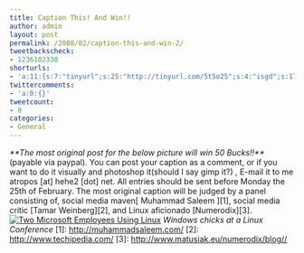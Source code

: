 ```yaml
---
title: Caption This! And Win!!
author: admin
layout: post
permalink: /2008/02/caption-this-and-win-2/
tweetbackscheck:
- 1236102338
shorturls:
- 'a:11:{s:7:"tinyurl";s:25:"http://tinyurl.com/5t5o25";s:4:"isgd";s:17:"http://is.gd/fiTN";s:5:"bitly";s:19:"http://bit.ly/10YZL";s:5:"snipr";s:22:"http://snipr.com/9sfub";s:5:"snurl";s:22:"http://snurl.com/9sfub";s:7:"snipurl";s:24:"http://snipurl.com/9sfub";s:4:"trim";s:17:"http://tr.im/49j1";s:5:"adjix";s:207:"(10 Jan 2008 temporary restriction: API requires valid partnerID or partnerEmail key in request. Contact us if this affects you.) Invalid Adjix request. API documentation @ http://web.adjix.com/AdjixAPI.html";s:4:"advu";s:203:"(10 Jan 2008 temporary restriction: API requires valid partnerID or partnerEmail key in request. Contact us if this affects you.) Invalid Adjix request. API documentation @ http://web.ad.vu/AdjixAPI.html";s:4:"zima";s:19:"http://zi.ma/f4fdf3";s:9:"permalink";s:54:"http://hehe2.net/linux-general/caption-this-and-win-2/";}'
twittercomments:
- 'a:0:{}'
tweetcount:
- 0
categories:
- General
---
```

_\*\*The most original post for the below picture will win 50 Bucks!!\*\*_ (payable via paypal).
You can post your caption as a comment, or if you want to do it visually and photoshop it(should I say gimp it?) , E-mail it to me atropos \[at\] hehe2 \[dot\] net.
All entries should be sent before Monday the 25th of February. The most original caption will be judged by a panel consisting of, social media maven\[ Muhammad Saleem \]\[1\], social media critic \[Tamar Weinberg\]\[2\], and Linux aficionado \[Numerodix\]\[3\].
[![Two Microsoft Employees Using Linux](http://192.168.1.33/blog2/wp-content/uploads/2008/02/298658208_84dfdf53b9.jpg)](http://192.168.1.33/blog2/wp-content/uploads/2008/02/298658208_84dfdf53b9.jpg "Two Microsoft Employees Using Linux")
_Windows chicks at a Linux Conference_
\[1\]: http://muhammadsaleem.com/
\[2\]: http://www.techipedia.com/
\[3\]: http://www.matusiak.eu/numerodix/blog//